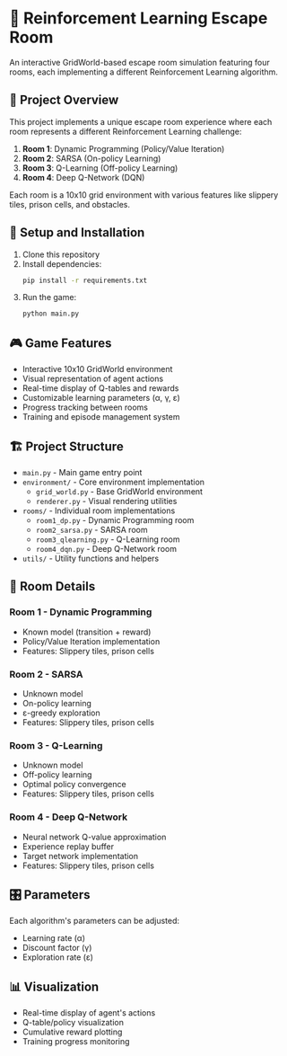 # 🤖 Reinforcement Learning Escape Room

An interactive GridWorld-based escape room simulation featuring four rooms, each implementing a different Reinforcement Learning algorithm.

## 🌟 Project Overview

This project implements a unique escape room experience where each room represents a different Reinforcement Learning challenge:

1. **Room 1**: Dynamic Programming (Policy/Value Iteration)
2. **Room 2**: SARSA (On-policy Learning)
3. **Room 3**: Q-Learning (Off-policy Learning)
4. **Room 4**: Deep Q-Network (DQN)

Each room is a 10x10 grid environment with various features like slippery tiles, prison cells, and obstacles.

## 🚀 Setup and Installation

1. Clone this repository
2. Install dependencies:
   ```bash
   pip install -r requirements.txt
   ```
3. Run the game:
   ```bash
   python main.py
   ```

## 🎮 Game Features

- Interactive 10x10 GridWorld environment
- Visual representation of agent actions
- Real-time display of Q-tables and rewards
- Customizable learning parameters (α, γ, ε)
- Progress tracking between rooms
- Training and episode management system

## 🏗️ Project Structure

- `main.py` - Main game entry point
- `environment/` - Core environment implementation
  - `grid_world.py` - Base GridWorld environment
  - `renderer.py` - Visual rendering utilities
- `rooms/` - Individual room implementations
  - `room1_dp.py` - Dynamic Programming room
  - `room2_sarsa.py` - SARSA room
  - `room3_qlearning.py` - Q-Learning room
  - `room4_dqn.py` - Deep Q-Network room
- `utils/` - Utility functions and helpers

## 🎯 Room Details

### Room 1 - Dynamic Programming
- Known model (transition + reward)
- Policy/Value Iteration implementation
- Features: Slippery tiles, prison cells

### Room 2 - SARSA
- Unknown model
- On-policy learning
- ε-greedy exploration
- Features: Slippery tiles, prison cells

### Room 3 - Q-Learning
- Unknown model
- Off-policy learning
- Optimal policy convergence
- Features: Slippery tiles, prison cells

### Room 4 - Deep Q-Network
- Neural network Q-value approximation
- Experience replay buffer
- Target network implementation
- Features: Slippery tiles, prison cells

## 🎛️ Parameters

Each algorithm's parameters can be adjusted:
- Learning rate (α)
- Discount factor (γ)
- Exploration rate (ε)

## 📊 Visualization

- Real-time display of agent's actions
- Q-table/policy visualization
- Cumulative reward plotting
- Training progress monitoring 